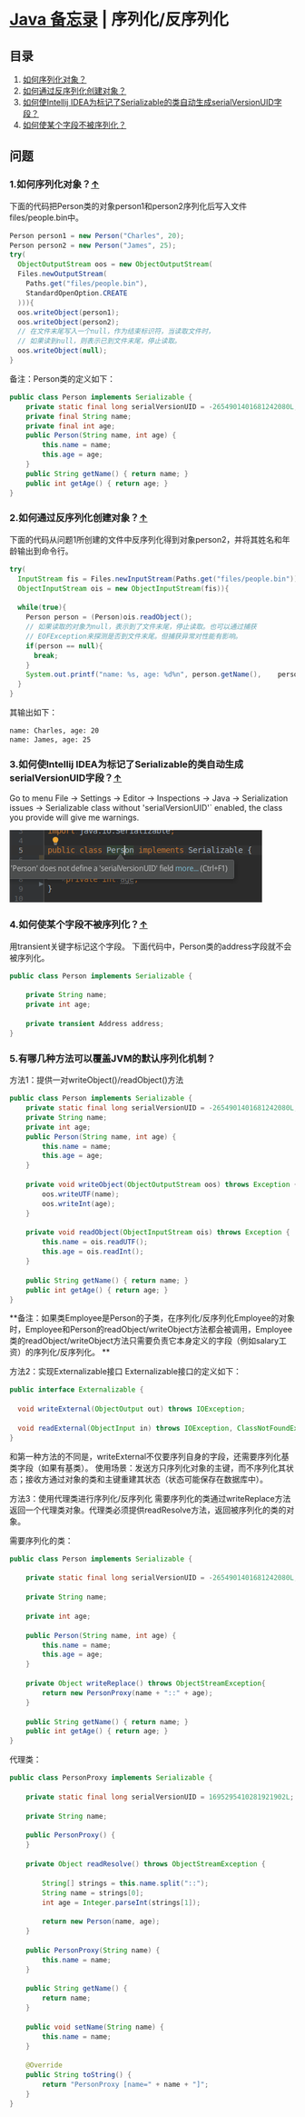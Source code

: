 # [Java 备忘录](README.md) | 序列化/反序列化
## 目录
  1. [如何序列化对象？](#serialize-object)
  2. [如何通过反序列化创建对象？](#create-object-by-deserialization)
  3. [如何使Intellij IDEA为标记了Serializable的类自动生成serialVersionUID字段？](#idea-serial-version-uid)
  4. [如何使某个字段不被序列化？](#exclude-field)  

## 问题
### 1.如何序列化对象？<a name="serialize-object"></a>[↑](#top)
下面的代码把Person类的对象person1和person2序列化后写入文件files/people.bin中。
```java
Person person1 = new Person("Charles", 20);
Person person2 = new Person("James", 25);
try(
  ObjectOutputStream oos = new ObjectOutputStream(
  Files.newOutputStream(
    Paths.get("files/people.bin"),
    StandardOpenOption.CREATE
  ))){
  oos.writeObject(person1);
  oos.writeObject(person2);
  // 在文件末尾写入一个null，作为结束标识符，当读取文件时，
  // 如果读到null，则表示已到文件末尾，停止读取。
  oos.writeObject(null);
}
```
备注：Person类的定义如下：
```java
public class Person implements Serializable {
	private static final long serialVersionUID = -2654901401681242080L;
	private final String name;
	private final int age;
	public Person(String name, int age) {
		this.name = name;
		this.age = age;
	}
	public String getName() { return name; }
	public int getAge() { return age; }
}
```
### 2.如何通过反序列化创建对象？<a name="create-object-by-deserialization"></a>[↑](#top)
下面的代码从问题1所创建的文件中反序列化得到对象person2，并将其姓名和年龄输出到命令行。
```java
try(
  InputStream fis = Files.newInputStream(Paths.get("files/people.bin"));
  ObjectInputStream ois = new ObjectInputStream(fis)){

  while(true){
    Person person = (Person)ois.readObject();
    // 如果读取的对象为null，表示到了文件末尾，停止读取。也可以通过捕获
    // EOFException来探测是否到文件末尾。但捕获异常对性能有影响。
    if(person == null){
      break;
    }
    System.out.printf("name: %s, age: %d%n", person.getName(),    person.getAge());
  }
}
```
其输出如下：
```
name: Charles, age: 20
name: James, age: 25
```
### 3.如何使Intellij IDEA为标记了Serializable的类自动生成serialVersionUID字段？<a name="idea-serial-version-uid"></a>[↑](#top)
Go to menu File → Settings → Editor → Inspections → Java → Serialization issues → Serializable class without 'serialVersionUID'` enabled, the class you provide will give me warnings.

![Intellij IDEA对实现了Serializable接口却没有定义serialVersionUID字段的类的警告](/images/idea-serialization-warning.png)
### 4.如何使某个字段不被序列化？<a name="exclude-field"></a>[↑](#top)
用transient关键字标记这个字段。
下面代码中，Person类的address字段就不会被序列化。
```java
public class Person implements Serializable {

	private String name;
	private int age;
	
	private transient Address address;
}
```
### 5.有哪几种方法可以覆盖JVM的默认序列化机制？
方法1：提供一对writeObject()/readObject()方法
```java
public class Person implements Serializable {
	private static final long serialVersionUID = -2654901401681242080L;
	private String name;
	private int age;
	public Person(String name, int age) {
		this.name = name;
		this.age = age;
	}

	private void writeObject(ObjectOutputStream oos) throws Exception {
		oos.writeUTF(name);
		oos.writeInt(age);
	}

	private void readObject(ObjectInputStream ois) throws Exception {
		this.name = ois.readUTF();
		this.age = ois.readInt();
	}

	public String getName() { return name; }
	public int getAge() { return age; }
}
```
**备注：如果类Employee是Person的子类，在序列化/反序列化Employee的对象时，Employee和Person的readObject/writeObject方法都会被调用，Employee类的readObject/writeObject方法只需要负责它本身定义的字段（例如salary工资）的序列化/反序列化。
**

方法2：实现Externalizable接口
Externalizable接口的定义如下：
```java
public interface Externalizable {

  void writeExternal(ObjectOutput out) throws IOException;

  void readExternal(ObjectInput in) throws IOException, ClassNotFoundException;
}
```
和第一种方法的不同是，writeExternal不仅要序列自身的字段，还需要序列化基类字段（如果有基类）。
使用场景：发送方只序列化对象的主键，而不序列化其状态；接收方通过对象的类和主键重建其状态（状态可能保存在数据库中）。


方法3：使用代理类进行序列化/反序列化
需要序列化的类通过writeReplace方法返回一个代理类对象。代理类必须提供readResolve方法，返回被序列化的类的对象。

需要序列化的类：
```java
public class Person implements Serializable {

	private static final long serialVersionUID = -2654901401681242080L;

	private String name;

	private int age;

	public Person(String name, int age) {
		this.name = name;
		this.age = age;
	}

	private Object writeReplace() throws ObjectStreamException{
		return new PersonProxy(name + "::" + age);
	}

	public String getName() { return name; }
	public int getAge() { return age; }
}
```
代理类：
```java
public class PersonProxy implements Serializable {

	private static final long serialVersionUID = 1695295410281921902L;

	private String name;

	public PersonProxy() {
	}
	
	private Object readResolve() throws ObjectStreamException {
		
		String[] strings = this.name.split("::");
		String name = strings[0];
		int age = Integer.parseInt(strings[1]);
		
		return new Person(name, age);
	}

	public PersonProxy(String name) {
		this.name = name;
	}
	
	public String getName() {
		return name;
	}

	public void setName(String name) {
		this.name = name;
	}

	@Override
	public String toString() {
		return "PersonProxy [name=" + name + "]";
	}
}
```